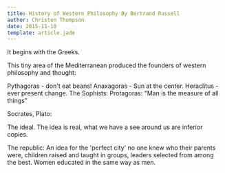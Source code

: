 ```yaml
---
title: History of Western Philosophy By Bertrand Russell
author: Christen Thompson
date: 2015-11-10
template: article.jade 
---
```


It begins with the Greeks.

<span class="more"></span>


This tiny area of the Mediterranean produced the founders of western philosophy and thought:

Pythagoras - don't eat beans! 
Anaxagoras - Sun at the center.
Heraclitus - ever present change.
The Sophists:
Protagoras: "Man is the measure of all things"

Socrates, Plato:

The ideal.  The idea is real, what we have a see around us are inferior copies.

The republic:
An idea for the 'perfect city'  no one knew who their parents were, children raised and taught in groups, leaders selected from among the best. Women educated in the same way as men.

